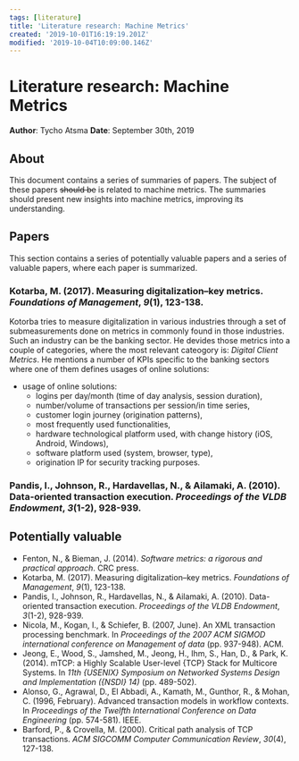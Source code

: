```yaml
---
tags: [literature]
title: 'Literature research: Machine Metrics'
created: '2019-10-01T16:19:19.201Z'
modified: '2019-10-04T10:09:00.146Z'
---
```


# Literature research: Machine Metrics
**Author**: Tycho Atsma
**Date**: September 30th, 2019

## About
This document contains a series of summaries of papers. The subject of these papers ~~should be~~ is related to machine metrics. The summaries should present new insights into machine metrics, improving its understanding.

## Papers
This section contains a series of potentially valuable papers and a series of valuable papers, where each paper is summarized.

### Kotarba, M. (2017). Measuring digitalization–key metrics. _Foundations of Management_, _9_(1), 123-138.
Kotorba tries to measure digitalization in various industries through a set of submeasurements done on metrics in commonly found in those industries. Such an industry can be the banking sector. He devides those metrics into a couple of categories, where the most relevant cateogory is: *Digital Client Metrics*. He mentions a number of KPIs specific to the banking sectors where one of them defines usages of online solutions:
- usage of online solutions:
  - logins per day/month (time of day analysis,
  session duration),
  - number/volume of transactions per session/in time series,
  - customer login journey (origination patterns),
  - most frequently used functionalities,
  - hardware technological platform used, with
  change history (iOS, Android, Windows),
  - software platform used (system, browser, type),
  - origination IP for security tracking purposes.

### Pandis, I., Johnson, R., Hardavellas, N., & Ailamaki, A. (2010). Data-oriented transaction execution. _Proceedings of the VLDB Endowment_, _3_(1-2), 928-939.


## Potentially valuable
- Fenton, N., & Bieman, J. (2014).  _Software metrics: a rigorous and practical approach_. CRC press.
- Kotarba, M. (2017). Measuring digitalization–key metrics. _Foundations of Management_, _9_(1), 123-138.
- Pandis, I., Johnson, R., Hardavellas, N., & Ailamaki, A. (2010). Data-oriented transaction execution. _Proceedings of the VLDB Endowment_, _3_(1-2), 928-939.
- Nicola, M., Kogan, I., & Schiefer, B. (2007, June). An XML transaction processing benchmark. In _Proceedings of the 2007 ACM SIGMOD international conference on Management of data_ (pp. 937-948). ACM.
- Jeong, E., Wood, S., Jamshed, M., Jeong, H., Ihm, S., Han, D., & Park, K. (2014). mTCP: a Highly Scalable User-level {TCP} Stack for Multicore Systems. In _11th {USENIX} Symposium on Networked Systems Design and Implementation ({NSDI} 14)_ (pp. 489-502).
- Alonso, G., Agrawal, D., El Abbadi, A., Kamath, M., Gunthor, R., & Mohan, C. (1996, February). Advanced transaction models in workflow contexts. In _Proceedings of the Twelfth International Conference on Data Engineering_ (pp. 574-581). IEEE.
- Barford, P., & Crovella, M. (2000). Critical path analysis of TCP transactions. _ACM SIGCOMM Computer Communication Review_, _30_(4), 127-138.


